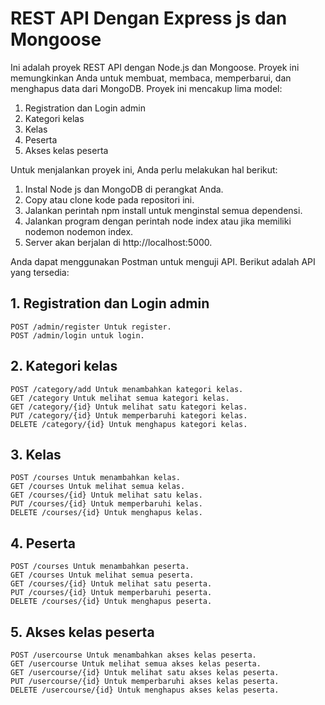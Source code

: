 # REST API Dengan Express js dan Mongoose
Ini adalah proyek REST API dengan Node.js dan Mongoose. Proyek ini memungkinkan Anda untuk membuat, membaca, memperbarui, dan menghapus data dari MongoDB. Proyek ini mencakup lima model:
1. Registration dan Login admin
2. Kategori kelas
3. Kelas
4. Peserta
5. Akses kelas peserta

Untuk menjalankan proyek ini, Anda perlu melakukan hal berikut:
1. Instal Node js dan MongoDB di perangkat Anda.
2. Copy atau clone kode pada repositori ini.
3. Jalankan perintah npm install untuk menginstal semua dependensi.
4. Jalankan program dengan perintah node index atau jika memiliki nodemon nodemon index.
5. Server akan berjalan di http://localhost:5000.

Anda dapat menggunakan Postman untuk menguji API. Berikut adalah API yang tersedia:
## 1. Registration dan Login admin
    POST /admin/register Untuk register.
    POST /admin/login untuk login.
## 2. Kategori kelas
    POST /category/add Untuk menambahkan kategori kelas.
    GET /category Untuk melihat semua kategori kelas.
    GET /category/{id} Untuk melihat satu kategori kelas.
    PUT /category/{id} Untuk memperbaruhi kategori kelas.
    DELETE /category/{id} Untuk menghapus kategori kelas.
## 3. Kelas
    POST /courses Untuk menambahkan kelas.
    GET /courses Untuk melihat semua kelas.
    GET /courses/{id} Untuk melihat satu kelas.
    PUT /courses/{id} Untuk memperbaruhi kelas.
    DELETE /courses/{id} Untuk menghapus kelas.
## 4. Peserta
    POST /courses Untuk menambahkan peserta.
    GET /courses Untuk melihat semua peserta.
    GET /courses/{id} Untuk melihat satu peserta.
    PUT /courses/{id} Untuk memperbaruhi peserta.
    DELETE /courses/{id} Untuk menghapus peserta.
## 5. Akses kelas peserta
    POST /usercourse Untuk menambahkan akses kelas peserta.
    GET /usercourse Untuk melihat semua akses kelas peserta.
    GET /usercourse/{id} Untuk melihat satu akses kelas peserta.
    PUT /usercourse/{id} Untuk memperbaruhi akses kelas peserta.
    DELETE /usercourse/{id} Untuk menghapus akses kelas peserta.
    

    
    
